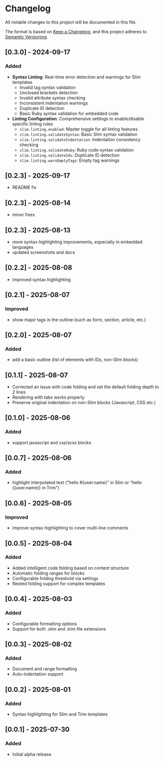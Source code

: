# Changelog

All notable changes to this project will be documented in this file.

The format is based on [Keep a Changelog](https://keepachangelog.com/en/1.0.0/),
and this project adheres to [Semantic Versioning](https://semver.org/spec/v2.0.0.html).

## [0.3.0] - 2024-09-17

### Added
- **Syntax Linting**: Real-time error detection and warnings for Slim templates
  - Invalid tag syntax validation
  - Unclosed brackets detection
  - Invalid attribute syntax checking
  - Inconsistent indentation warnings
  - Duplicate ID detection
  - Basic Ruby syntax validation for embedded code
- **Linting Configuration**: Comprehensive settings to enable/disable specific linting rules
  - `slim.linting.enabled`: Master toggle for all linting features
  - `slim.linting.validateSyntax`: Basic Slim syntax validation
  - `slim.linting.validateIndentation`: Indentation consistency checking
  - `slim.linting.validateRuby`: Ruby code syntax validation
  - `slim.linting.validateIds`: Duplicate ID detection
  - `slim.linting.warnEmptyTags`: Empty tag warnings

## [0.2.3] - 2025-09-17

- README fix

## [0.2.3] - 2025-08-14

- minor fixes

## [0.2.3] - 2025-08-13

- more syntax highlighting improvements, especially in embedded languages
- updated screenshots and docs

## [0.2.2] - 2025-08-08

- improved syntax highlighting

## [0.2.1] - 2025-08-07

### Improved

- show major tags in the outline (such as form, section, article, etc.)

## [0.2.0] - 2025-08-07

### Added
- add a basic outline (list of elements with IDs, non-Slim blocks)

## [0.1.1] - 2025-08-07

- Corrected an issue with code folding and set the default folding depth to 2 lines
- Rendering with tabs works properly
- Preserve original indentation on non-Slim blocks (Javascript, CSS etc.)

## [0.1.0] - 2025-08-06

### Added

- support javascript and css/scss blocks

## [0.0.7] - 2025-08-06

### Added

- highlight interpolated text ("hello #{user.name}" in Slim or "hello {{user.name}} in Trim")

## [0.0.6] - 2025-08-05

### Improved

- improve syntax highlighting to cover multi-line comments

## [0.0.5] - 2025-08-04

### Added

- Added intelligent code folding based on content structure
- Automatic folding ranges for blocks
- Configurable folding threshold via settings
- Nested folding support for complex templates

## [0.0.4] - 2025-08-03

### Added

- Configurable formatting options
- Support for both .slim and .trim file extensions

## [0.0.3] - 2025-08-02

### Added

- Document and range formatting
- Auto-indentation support

## [0.0.2] - 2025-08-01

### Added

- Syntax highlighting for Slim and Trim templates

## [0.0.1] - 2025-07-30

### Added

- Initial alpha release
